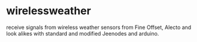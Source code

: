 wirelessweather
===============

receive signals from wireless weather sensors from Fine Offset, Alecto and look alikes with standard and modified Jeenodes and arduino.

